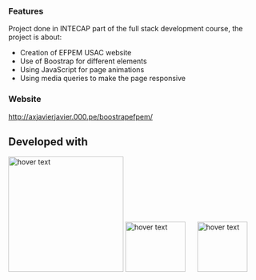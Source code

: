 ### Features
Project done in INTECAP part of the full stack development course, the project is about:

- Creation of EFPEM USAC website
- Use of Boostrap for different elements
- Using JavaScript for page animations
- Using media queries to make the page responsive

### Website

http://axjavierjavier.000.pe/boostrapefpem/

## Developed with
<p>
        <img src="https://i0.wp.com/css-tricks.com/wp-content/uploads/2021/01/html5-css3.jpg?resize=498%2C249&ssl=1" width="230" title="hover text">
        <img src="https://upload.wikimedia.org/wikipedia/commons/thumb/b/b2/Bootstrap_logo.svg/800px-Bootstrap_logo.svg.png" width="120" height="100" title="hover text">
        &nbsp&nbsp&nbsp&nbsp
        <img src="https://upload.wikimedia.org/wikipedia/commons/6/6a/JavaScript-logo.png" width="100" title="hover text">
</p>
